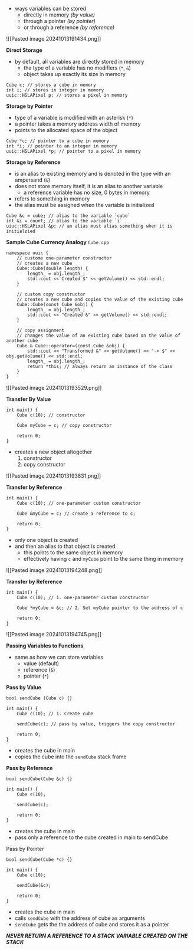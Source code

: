 - ways variables can be stored
	- directly in memory *(by value)*
	- through a pointer *(by pointer)*
	- or through a reference *(by reference)*

![[Pasted image 20241013191434.png]]

**Direct Storage**
- by default, all variables are directly stored in memory
	- the type of a variable has no modifiers (`*`, `&`)
	- object takes up exactly its size in memory

```
Cube c; // stores a cube in memory
int i; // stores in integer in memory
uuic::HSLAPixel p; // stores a pixel in memory
```

**Storage by Pointer**
- type of a variable is modified with an asterisk (`*`)
- a pointer takes a memory address width of memory
- points to the allocated space of the object

```
Cube *c; // pointer to a cube in memory
int *i; // pointer to an integer in memory
uuic::HSLAPixel *p; // pointer to a pixel in memory
```

**Storage by Reference**
- is an alias to existing memory and is denoted in the type with an ampersand (`&`)
- does not store memory itself, it is an alias to another variable
	- a reference variable has no size, 0 bytes in memory
- refers to something in memory
- the alias must be assigned when the variable is initialized

```
Cube &c = cube; // alias to the variable `cube`
int &i = count; // alias to the variable `i`
uiuc::HSLAPixel &p; // an alias must alias something when it is initialzied
```

**Sample Cube Currency Analogy**
`Cube.cpp`
```
namespace uuic {
	// custome one-parameter constructor
	// creates a new cube
	Cube::Cube(double length) {
		length_ = obj.length_;
		std::cout << Created $" << getVolume() << std::endl;
	}

	// custom copy constructor
	// creates a new cube and copies the value of the existing cube
	Cube::Cube(const Cube &obj) {
		length_ = obj.length_;
		std::cout << "Created &" << getVolume() << std::endl;
	}

	// copy assignment
	// changes the value of an existing cube based on the value of another cube
	Cube & Cube::operator=(const Cube &obj) { 
		std::cout << "Transformed &" << getVolume() << "-> $" << obj.getVolume() << std::endl;
		length_ = obj.length_;
		return *this; // always return an instance of the class
	}
}
```

![[Pasted image 20241013193529.png]]

**Transfer By Value**
```
int main() {
	Cube c(10); // constructor

	Cube myCube = c; // copy constructor

	return 0;
}
```
- creates a new object altogether
	1. constructor
	2. copy constructor

![[Pasted image 20241013193831.png]]

**Transfer by Reference**
```
int main() {
	Cube c(10); // one-parameter custom constructor

	Cube &myCube = c; // create a reference to c;

	return 0;
}
```
- only one object is created
- and then an alias to that object is created
	- this points to the same object in memory
	- effectively having `c` and `myCube` point to the same thing in memory

![[Pasted image 20241013194248.png]]

**Transfer by Reference**
```
int main() {
	Cube c(10); // 1. one-parameter custom constructor

	Cube *myCube = &c; // 2. Set myCube pointer to the address of c

	return 0;
}
```

![[Pasted image 20241013194745.png]]

**Passing Variables to Functions**
- same as how we can store variables
	- value (default)
	- reference (`&`)
	- pointer (`*`)

**Pass by Value**
```
bool sendCube (Cube c) {}

int main() {
	Cube c(10); // 1. Create cube

	sendCube(c); // pass by value, triggers the copy constructor

	return 0;
}
```
- creates the cube in main
- copies the cube into the `sendCube` stack frame

**Pass by Reference**
```
bool sendCube(Cube &c) {}

int main() {
	Cube c(10);

	sendCube(c);

	return 0;
}
```
- creates the cube in main
- pass only a reference to the cube created in main to sendCube

Pass by Pointer
```
bool sendCube(Cube *c) {}

int main() {
	Cube c(10);

	sendCube(&c);

	return 0;
}
```
- creates the cube in main
- calls `sendCube` with the address of cube as arguments
- `sendCube` gets the the address of cube and stores it as a pointer

***NEVER RETURN A REFERENCE TO A STACK VARIABLE CREATED ON THE STACK***